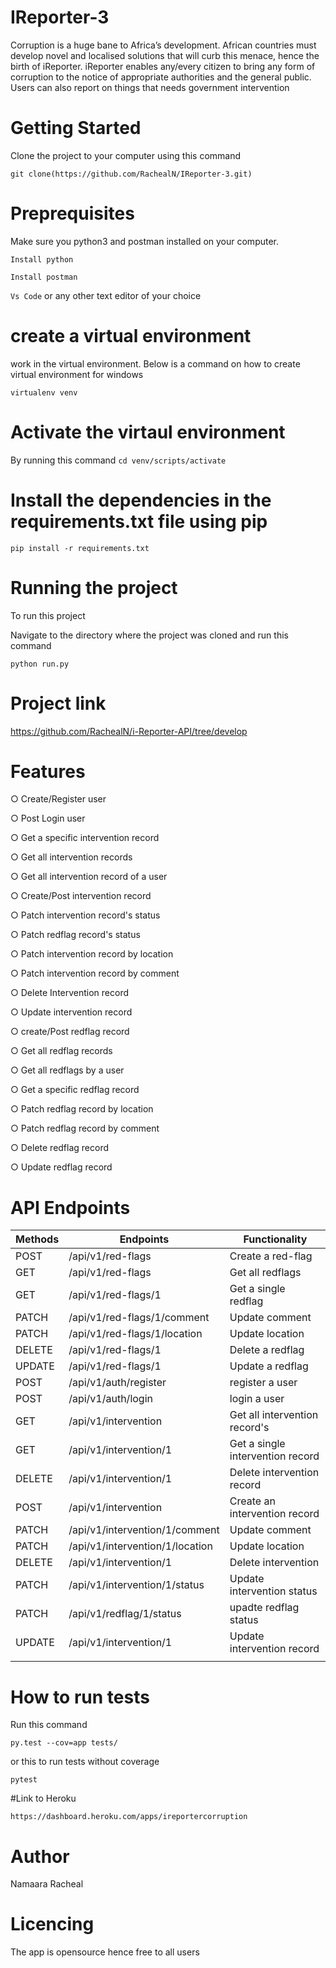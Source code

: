# IReporter-3

Corruption is a huge bane to Africa’s development. African countries must develop novel and localised solutions that will curb this menace, hence the birth of iReporter. iReporter enables any/every citizen to bring any form of corruption to the notice of appropriate authorities and the general public. Users can also report on things that needs government intervention

# Getting Started

Clone the project to your computer using this command

```git clone(https://github.com/RachealN/IReporter-3.git)```

# Preprequisites
Make sure you python3 and postman installed on your computer.

```Install python```

```Install postman```

```Vs Code```   or any other text editor of your choice

# create a virtual environment
work in the virtual environment. Below is a command on how to create virtual environment for windows

```virtualenv venv ```

# Activate the virtaul environment 
By running this command 
```cd venv/scripts/activate```

# Install the dependencies in the requirements.txt file using pip
```pip install -r requirements.txt```

# Running the project

To run this project

Navigate to the directory where the project was cloned and run this command

```python run.py```

# Project link

https://github.com/RachealN/i-Reporter-API/tree/develop

# Features

○	Create/Register user

○	Post Login user

○	Get a specific intervention record

○	Get all intervention records

○	Get all intervention record of a user

○	Create/Post intervention record

○	Patch intervention record's status

○	Patch redflag record's status

○	Patch intervention record by location

○	Patch intervention record by comment

○	Delete Intervention record

○	Update intervention record

○	create/Post redflag record

○	Get all redflag records

○	Get all redflags by a user

○	Get a specific redflag record

○	Patch redflag record by location

○	Patch redflag record by comment

○	Delete redflag record

○	Update redflag record





# API Endpoints

| Methods | Endpoints           |Functionality|
----------|---------------------|-------------------------------|
|  POST| /api/v1/red-flags   |  Create a red-flag            ||          
|  GET | /api/v1/red-flags    |  Get all redflags            ||          
   GET | /api/v1/red-flags/1    | Get a single redflag        | |          
|  PATCH  | /api/v1/red-flags/1/comment    |  Update comment   | |           
|  PATCH  | /api/v1/red-flags/1/location    |  Update location | |           
|  DELETE  |/api/v1/red-flags/1   |  Delete a redflag          | |   
|  UPDATE  |/api/v1/red-flags/1   |  Update a redflag          | |          
|  POST  |/api/v1/auth/register   |  register a user |              ||           
|  POST  |/api/v1/auth/login   | login a user |                     ||            
|  GET  |/api/v1/intervention    |  Get all intervention record's |                    ||           
|  GET  |/api/v1/intervention/1   |  Get a single intervention record |              | |            
|  DELETE  |/api/v1/intervention/1   |  Delete intervention record |               |
|  POST| /api/v1/intervention    |  Create an intervention record           ||                 
|  PATCH  | /api/v1/intervention/1/comment    |  Update comment   | |           
|  PATCH  | /api/v1/intervention/1/location    |  Update location | |           
|  DELETE  |/api/v1/intervention/1   |  Delete intervention         | |           
|  PATCH  |/api/v1/intervention/1/status   |  Update intervention status |              ||           
|  PATCH  |/api/v1/redflag/1/status   | upadte redflag status |                     ||            
|  UPDATE  |/api/v1/intervention/1   |  Update intervention record |                    ||           
|               |
 

# How to run tests

Run this command

```py.test --cov=app tests/```

or this to run tests without coverage

```pytest```

#Link to Heroku

```https://dashboard.heroku.com/apps/ireportercorruption```


# Author

Namaara Racheal

# Licencing

The app is opensource hence free to all users



